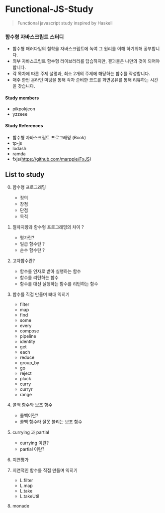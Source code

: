 # Functional-JS-Study
> Functional javascript study inspired by Haskell
### 함수형 자바스크립트 스터디
- 함수형 패러다임의 철학을 자바스크립트에 녹여 그 원리를 이해 하기위해 공부합니다.
- 외부 자바스크립트 함수형 라이브러리를 답습하지만, 결과물은 나만의 것이 되어야 합니다.
- 각 목차에 따른 주제 설명과, 최소 2개의 주제에 해당하는 함수를 작성합니다.
- 매주 한번 온라인 미팅을 통해 각자 준비한 코드를 화면공유를 통해 리뷰하는 시간을 갖습니다.

#### Study members
- pikpokjeon
- yzzeee




#### Study References
- 함수형 자바스크립트 프로그래밍 (Book)
- tp-js
- lodash
- ramda
- fxjs(https://github.com/marpple/FxJS)


## List to study
0. 함수형 프로그래밍
      - 정의
      - 장점
      - 단점
      - 목적

1. 절차지향과 함수형 프로그래밍의 차이 ?
      - 평가란?
      - 일급 함수란 ? 
      - 순수 함수란 ?

2. 고차함수란?
      - 함수를 인자로 받아 실행하는 함수
      - 함수를 리턴하는 함수
      - 함수를 대신 실행하는 함수를 리턴하는 함수

3. 함수를 직접 만들며 뼈대 익히기
      - filter
      - map
      - find
      - some
      - every
      - compose
      - pipeline
      - identity
      - get
      - each
      - reduce
      - group_by
      - go
      - reject
      - pluck
      - curry
      - curryr
      - range

4. 콜백 함수와 보조 함수
   - 콜백이란?
   - 콜백 함수라 잘못 불리는 보조 함수

5. currying 과 partial
   - currying 이란?
   - partial 이란?

6. 지연평가

7. 지연적인 함수를 직접 만들며 익히기 
      - L.filter
      - L.map
      - L.take
      - L.takeUtil

8. monade
